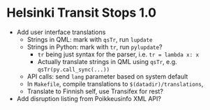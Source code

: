 Helsinki Transit Stops 1.0
==========================

 * Add user interface translations
   - Strings in QML: mark with `qsTr`, run `lupdate`
   - Strings in Python: mark with `tr`, run `pylupdate`?
     * `tr` being just syntax for the parser, i.e. `tr = lambda x: x`
     * Actually translate strings in QML using `qsTr`,
       e.g. `qsTr(py.call_sync(...))`
   - API calls: send `lang` parameter based on system default
   - In `Makefile`, compile translations to `$(datadir)/translations`,
   - Translate to Finnish self, use Transifex for rest?
 * Add disruption listing from Poikkeusinfo XML API?
